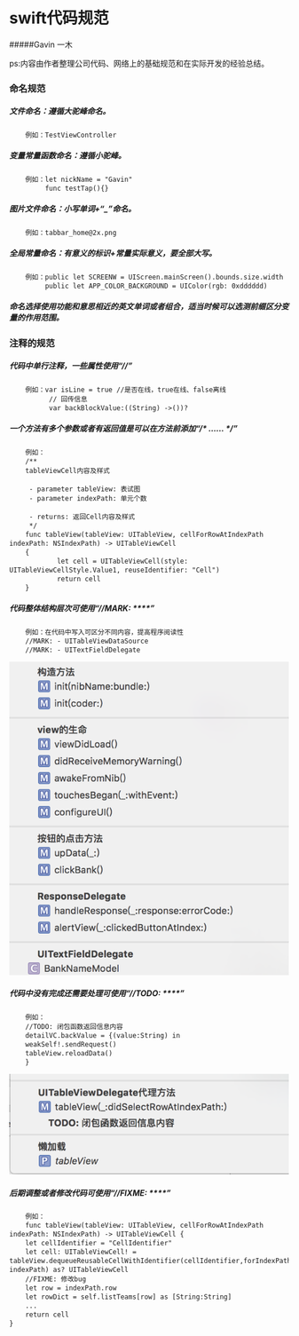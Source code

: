 swift代码规范
=====
#####Gavin 一木


ps:内容由作者整理公司代码、网络上的基础规范和在实际开发的经验总结。

### 命名规范
##### 文件命名：遵循大驼峰命名。
        例如：TestViewController
##### 变量常量函数命名：遵循小驼峰。
        例如：let nickName = "Gavin"
             func testTap(){}
##### 图片文件命名：小写单词+“_”命名。
        例如：tabbar_home@2x.png
##### 全局常量命名：有意义的标识+常量实际意义，要全部大写。
        例如：public let SCREENW = UIScreen.mainScreen().bounds.size.width 
             public let APP_COLOR_BACKGROUND = UIColor(rgb: 0xdddddd)
##### 命名选择使用功能和意思相近的英文单词或者组合，适当时候可以选测前缀区分变量的作用范围。
### 注释的规范
##### 代码中单行注释，一些属性使用“//”
        例如：var isLine = true //是否在线，true在线、false离线
              // 回传信息        
              var backBlockValue:((String) ->())?
##### 一个方法有多个参数或者有返回值是可以在方法前添加“/* …… */”
        例如：
        /**
        tableViewCell内容及样式
     
         - parameter tableView: 表试图
         - parameter indexPath: 单元个数
     
         - returns: 返回Cell内容及样式
         */
        func tableView(tableView: UITableView, cellForRowAtIndexPath indexPath: NSIndexPath) -> UITableViewCell 
        {
                let cell = UITableViewCell(style: UITableViewCellStyle.Value1, reuseIdentifier: "Cell")
                return cell
        }
##### 代码整体结构层次可使用“//MARK: ****”
        例如：在代码中写入可区分不同内容，提高程序阅读性
        //MARK: - UITableViewDataSource
        //MARK: - UITextFieldDelegate
![](https://github.com/huyanshi/swift-/blob/master/img/MARK.png)
##### 代码中没有完成还需要处理可使用“//TODO: ****”
        例如：
        //TODO: 闭包函数返回信息内容
        detailVC.backValue = {(value:String) in
        weakSelf!.sendRequest()
        tableView.reloadData()
        }
![](https://github.com/huyanshi/swift-/blob/master/img/TODO.png)
##### 后期调整或者修改代码可使用“//FIXME: ****”
        例如：
        func tableView(tableView: UITableView, cellForRowAtIndexPath indexPath: NSIndexPath) -> UITableViewCell {
        let cellIdentifier = "CellIdentifier"
        let cell: UITableViewCell! = tableView.dequeueReusableCellWithIdentifier(cellIdentifier,forIndexPath: indexPath) as? UITableViewCell
        //FIXME: 修改bug
        let row = indexPath.row
        let rowDict = self.listTeams[row] as [String:String]
        ...
        return cell
    }

